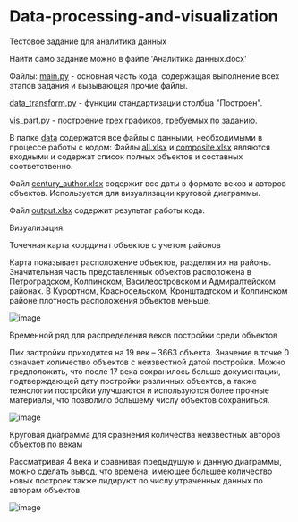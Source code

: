 # Data-processing-and-visualization
Тестовое задание для аналитика данных

Найти само задание можно в файле 'Аналитика данных.docx'

Файлы:
[main.py](https://github.com/themikhailova/Data-processing-and-visualization/blob/main/main.py) - основная часть кода, содержащая выполнение всех этапов задания и вызывающая прочие файлы.

[data_transform.py](https://github.com/themikhailova/Data-processing-and-visualization/blob/main/data_transform.py) - функции стандартизации столбца "Построен". 

[vis_part.py](https://github.com/themikhailova/Data-processing-and-visualization/blob/main/vis_part.py) - построение трех графиков, требуемых по заданию.

В папке [data](https://github.com/themikhailova/Data-processing-and-visualization/blob/main/vis_part.py) содержатся все файлы с данными, необходимыми в процессе работы с кодом:
Файлы [all.xlsx](https://github.com/themikhailova/Data-processing-and-visualization/blob/main/data/all.xlsx) и [composite.xlsx](https://github.com/themikhailova/Data-processing-and-visualization/blob/main/data/composite.xlsx) являются входными и содержат список полных объектов и составных соответственно.

Файл [century_author.xlsx](https://github.com/themikhailova/Data-processing-and-visualization/blob/main/data/century_author.xlsx) содержит все даты в формате веков и авторов объектов. Используется для визуализации круговой диаграммы.

Файл [output.xlsx](https://github.com/themikhailova/Data-processing-and-visualization/blob/main/data/output.xlsx) содержит результат работы кода.

Визуализация:

Точечная карта координат объектов с учетом районов

Карта показывает расположение объектов, разделяя их на районы. Значительная часть представленных объектов расположена в Петроградском, Колпинском, Василеостровском и Адмиралтейском районах. В Курортном, Красносельском, Кронштадтском и Колпинском районе плотность расположения объектов меньше.

![image](https://github.com/themikhailova/Data-processing-and-visualization/assets/91223359/c4f1d725-fcc1-404e-bbe6-c68d4238959c)

 
Временной ряд для распределения веков постройки среди объектов

Пик застройки приходится на 19 век – 3663 объекта. Значение в точке 0 означает количество объектов с неизвестной датой постройки. Можно предположить, что после 17 века сохранилось больше документации, подтверждающей дату постройки различных объектов, а также технологии постройки улучшаются и используются более прочные материалы, что позволило большему числу объектов сохраниться. 

![image](https://github.com/themikhailova/Data-processing-and-visualization/assets/91223359/12b78de5-a611-4fe5-8d75-c2dd67c9bb7f)

 
Круговая диаграмма для сравнения количества неизвестных авторов объектов по векам

Рассматривая 4 века и сравнивая предыдущую и данную диаграммы, можно сделать вывод, что времена, имеющее большее количество новых построек также лидируют по числу утраченных данных по авторам объектов. 

 ![image](https://github.com/themikhailova/Data-processing-and-visualization/assets/91223359/f29a4c0e-2ecf-47b7-a405-0fcb90c4d3c6)


